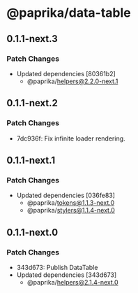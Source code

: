 # @paprika/data-table

## 0.1.1-next.3

### Patch Changes

- Updated dependencies [80361b2]
  - @paprika/helpers@2.2.0-next.1

## 0.1.1-next.2

### Patch Changes

- 7dc936f: Fix infinite loader rendering.

## 0.1.1-next.1

### Patch Changes

- Updated dependencies [036fe83]
  - @paprika/tokens@1.1.3-next.0
  - @paprika/stylers@1.1.4-next.0

## 0.1.1-next.0

### Patch Changes

- 343d673: Publish DataTable
- Updated dependencies [343d673]
  - @paprika/helpers@2.1.4-next.0
